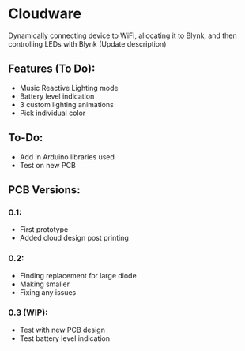 # Cloudware
Dynamically connecting device to WiFi, allocating it to Blynk, and then controlling LEDs with Blynk (Update description)

## Features (To Do):
- Music Reactive Lighting mode
- Battery level indication
- 3 custom lighting animations
- Pick individual color

## To-Do:
- Add in Arduino libraries used
- Test on new PCB

## PCB Versions:

### 0.1:

- First prototype
- Added cloud design post printing

### 0.2:

- Finding replacement for large diode
- Making smaller
- Fixing any issues

### 0.3 (WIP):
- Test with new PCB design
- Test battery level indication
